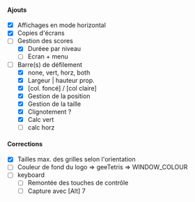#### Ajouts
- [x] Affichages en mode horizontal
- [x] Copies d'écrans
- [ ] Gestion des scores
    - [x] Duréee par niveau
    - [ ] Ecran + menu
- [ ] Barre(s) de défilement
    - [x] none, vert, horz, both
    - [x] Largeur | hauteur prop.
    - [x] [col. foncé] / [col claire]
    - [x] Gestion de la position
    - [x] Gestion de la taille
    - [x] Clignotement ?
    - [x] Calc vert
    - [ ] calc horz

#### Corrections
- [x] Tailles max. des grilles selon l'orientation
- [ ] Couleur de fond du logo => geeTetris => WINDOW_COLOUR
- [ ] keyboard
    - [ ] Remontée des touches de contrôle
    - [ ] Capture avec [Alt] 7
